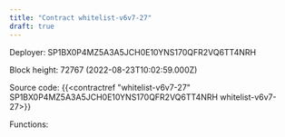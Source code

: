 ```yaml
---
title: "Contract whitelist-v6v7-27"
draft: true
---
```

Deployer: SP1BX0P4MZ5A3A5JCH0E10YNS170QFR2VQ6TT4NRH


 



Block height: 72767 (2022-08-23T10:02:59.000Z)

Source code: {{<contractref "whitelist-v6v7-27" SP1BX0P4MZ5A3A5JCH0E10YNS170QFR2VQ6TT4NRH whitelist-v6v7-27>}}

Functions:


